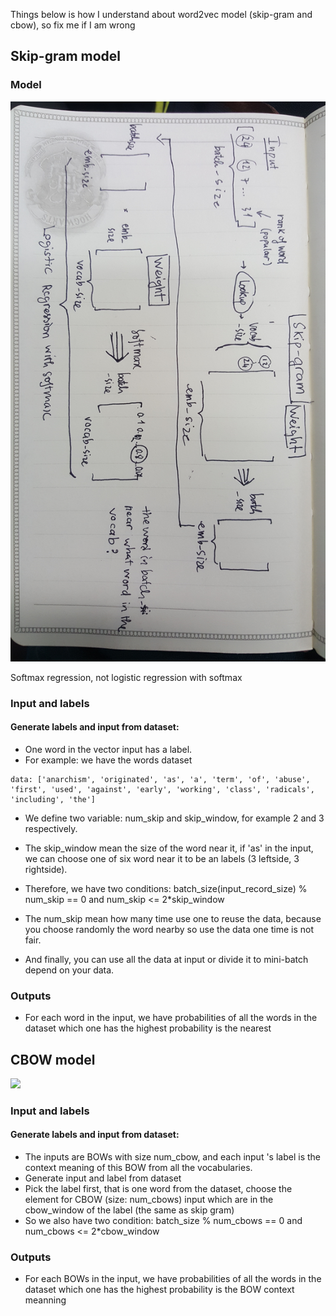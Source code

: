 Things below is how I understand about word2vec model (skip-gram and cbow), so fix me if I am wrong
## Skip-gram model


### Model
![](https://github.com/1612374/deeplearning-udacity/blob/master/assign5/skipgram.jpg)

Softmax regression, not logistic regression with softmax


### Input and labels
#### Generate labels and input from dataset:
+ One word in the vector input has a label.
+ For example: we have the words dataset 
```
data: ['anarchism', 'originated', 'as', 'a', 'term', 'of', 'abuse', 'first', 'used', 'against', 'early', 'working', 'class', 'radicals', 'including', 'the']
```
+ We define two variable: num_skip and skip_window, for example 2 and 3 respectively.

+ The skip_window mean the size of the word near it, if 'as' in the input, we can choose one of six word near it to be an labels
(3 leftside, 3 rightside).

+ Therefore, we have two conditions: batch_size(input_record_size) % num_skip == 0 and num_skip <= 2*skip_window

+ The num_skip mean how many time use one to reuse the data, because you choose randomly the word nearby so use the data one
time is not fair.

+ And finally, you can use all the data at input or divide it to mini-batch depend on your data.


### Outputs

+ For each word in the input, we have probabilities of all the words in the dataset which one has the highest probability is
the nearest

## CBOW model

![](https://github.com/1612374/deeplearning-udacity/blob/master/assign5/cbow_model.jpg)

### Input and labels
#### Generate labels and input from dataset:

+ The inputs are BOWs with size num_cbow, and each input 's label is the context meaning of this BOW from all
the vocabularies.
+ Generate input and label from dataset
+ Pick the label first, that is one word from the dataset, choose the element for CBOW (size: num_cbows) input
which are in the cbow_window of the label (the same as skip gram)
+ So we also have two condition: batch_size % num_cbows == 0 and num_cbows <= 2*cbow_window

### Outputs

+ For each BOWs in the input, we have probabilities of all the words in the dataset which one has the highest probability is
the BOW context meanning

